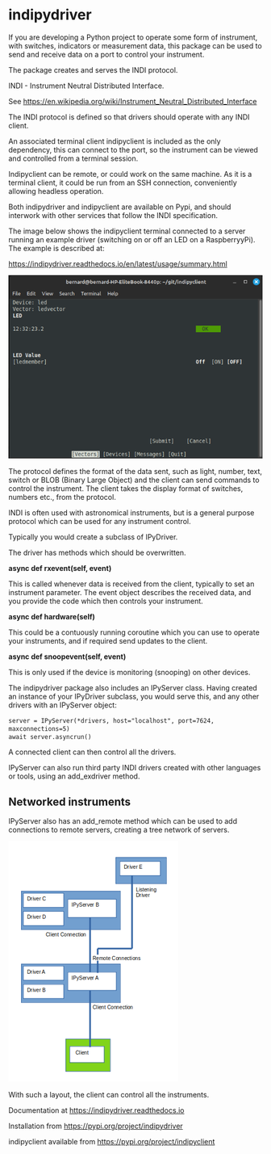 # indipydriver

If you are developing a Python project to operate some form of instrument, with switches, indicators or measurement data, this package can be used to send and receive data on a port to control your instrument.

The package creates and serves the INDI protocol.

INDI - Instrument Neutral Distributed Interface.

See https://en.wikipedia.org/wiki/Instrument_Neutral_Distributed_Interface

The INDI protocol is defined so that drivers should operate with any INDI client.

An associated terminal client indipyclient is included as the only dependency, this can connect to the port, so the instrument can be viewed and controlled from a terminal session.

Indipyclient can be remote, or could work on the same machine. As it is a terminal client, it could be run from an SSH connection, conveniently allowing headless operation.

Both indipydriver and indipyclient are available on Pypi, and should interwork with other services that follow the INDI specification.

The image below shows the indipyclient terminal connected to a server running an example driver (switching on or off an LED on a RaspberryyPi). The example is described at:

https://indipydriver.readthedocs.io/en/latest/usage/summary.html


![Terminal screenshot](https://github.com/bernie-skipole/indipydriver/raw/main/docs/source/usage/images/led.png)


The protocol defines the format of the data sent, such as light, number, text, switch or BLOB (Binary Large Object) and the client can send commands to control the instrument.  The client takes the display format of switches, numbers etc., from the protocol.

INDI is often used with astronomical instruments, but is a general purpose protocol which can be used for any instrument control.

Typically you would create a subclass of IPyDriver.

The driver has methods which should be overwritten.

**async def rxevent(self, event)**

This is called whenever data is received from the client, typically to set an instrument parameter. The event object describes the received data, and you provide the code which then controls your instrument.

**async def hardware(self)**

This could be a contuously running coroutine which you can use to operate your instruments, and if required send updates to the client.

**async def snoopevent(self, event)**

This is only used if the device is monitoring (snooping) on other devices.

The indipydriver package also includes an IPyServer class. Having created an instance of your IPyDriver subclass, you would serve this, and any other drivers with an IPyServer object:

    server = IPyServer(*drivers, host="localhost", port=7624, maxconnections=5)
    await server.asyncrun()

A connected client can then control all the drivers.

IPyServer can also run third party INDI drivers created with other languages or tools, using an add\_exdriver method.

## Networked instruments

IPyServer also has an add\_remote method which can be used to add connections to remote servers, creating a tree network of servers.

![INDI Network](https://github.com/bernie-skipole/indipydriver/raw/main/docs/source/usage/images/rem2.png)

With such a layout, the client can control all the instruments.

Documentation at https://indipydriver.readthedocs.io

Installation from https://pypi.org/project/indipydriver

indipyclient available from https://pypi.org/project/indipyclient
